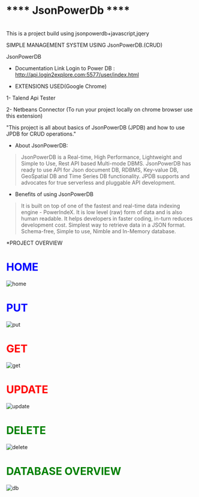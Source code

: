 <h1>**** JsonPowerDb ****</h1> <br/>
This is a project build using jsonpowerdb+javascript,jqery

SIMPLE MANAGEMENT SYSTEM USING JsonPowerDB.(CRUD)

JsonPowerDB
* Documentation Link
Login to Power DB :  http://api.login2explore.com:5577/user/index.html

* EXTENSIONS USED(Google Chrome)

1- Talend Api Tester

2- Netbeans Connector  (To run your project locally on chrome browser use this extension)


"This project is all about basics of JsonPowerDB (JPDB) and how to use JPDB for CRUD operations."

* About JsonPowerDB:

> JsonPowerDB is a Real-time, High Performance, Lightweight and Simple to Use, Rest API based Multi-mode DBMS. JsonPowerDB has ready to use API for Json document DB, RDBMS, Key-value DB, GeoSpatial DB and Time Series DB functionality. JPDB supports and advocates for true serverless and pluggable API development.

* Benefits of using JsonPowerDB

>It is built on top of one of the fastest and real-time data indexing engine - PowerIndeX.
>It is low level (raw) form of data and is also human readable.
>It helps developers in faster coding, in-turn reduces development cost.
>Simplest way to retrieve data in a JSON format.
>Schema-free, Simple to use, Nimble and In-Memory database.

*PROJECT OVERVIEW

<h1 style="color:blue;">HOME</h1>


![home](https://user-images.githubusercontent.com/68736407/188067862-83c4bc1e-c5f8-4656-87db-9d4c5271e500.png)


<h1 style="color:blue;">PUT</h1>


![put](https://user-images.githubusercontent.com/68736407/188068026-4e048223-c538-4d11-a9e0-75fa33ab4966.png)


<h1 style="color:red;">GET</h1>


![get](https://user-images.githubusercontent.com/68736407/188068098-6245b36f-8d81-4086-8e18-996a4360739e.png)


<h1 style="color:red;">UPDATE</h1>


![update](https://user-images.githubusercontent.com/68736407/188068144-99c0a689-492d-41d2-8df4-2501ded3cd6e.png)


<h1 style="color:green;">DELETE</h1>


![delete](https://user-images.githubusercontent.com/68736407/188068191-d2ba5b2d-3794-4707-bf15-7f4b9942f271.png)


<h1 style="color:green;">DATABASE OVERVIEW</h1>


![db](https://user-images.githubusercontent.com/68736407/188068265-d20e2800-e85a-4f2e-b65d-0e4dbd97db98.png)
